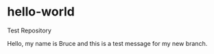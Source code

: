 # hello-world
Test Repository

Hello, my name is Bruce and this is a test message for my new branch. 
